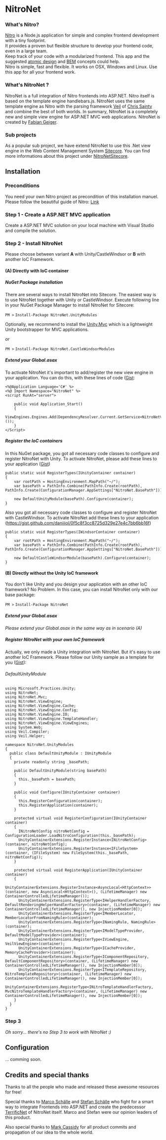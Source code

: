 # NitroNet

### What's Nitro?

[Nitro](https://github.com/namics/generator-nitro/) is a Node.js application for simple and complex frontend development with a tiny footprint.  
It provides a proven but flexible structure to develop your frontend code, even in a large team.  
Keep track of your code with a modularized frontend. This app and the suggested [atomic design](http://bradfrost.com/blog/post/atomic-web-design/) and [BEM](https://en.bem.info/method/definitions/) concepts could help.  
Nitro is simple, fast and flexible. It works on OSX, Windows and Linux. Use this app for all your frontend work.

### What's NitroNet ?

NitroNet is a full integration of Nitro frontends into ASP.NET. Nitro itself is based on the template engine handlebars.js. NitroNet uses the same template engine as Nitro with the parsing framework [Veil](https://github.com/csainty/Veil/tree/master/Src/Veil.Handlebars) of [Chris Sainty](https://github.com/csainty) and combine the best of both worlds. In summary, NitroNet is a completely new and simple view engine for ASP.NET MVC web applications. NitroNet is created by [Fabian Geiger](https://github.com/fgeiger).

### Sub projects
As a popular sub project, we have extend NitroNet to use this .Net view engine in the Web Content Management System [Sitecore](http://www.sitecore.net). You can find more informations about this project under [NitroNetSitecore](https://github.com/namics/NitroNetSitecore).

## Installation

### Preconditions
You need your own Nitro project as precondition of this installation manuel. Please follow the beautiful guide of Nitro: [Link](https://github.com/namics/generator-nitro/)

### Step 1 - Create a ASP.NET MVC application
Create a ASP.NET MVC solution on your local machine with Visual Studio and compile the solution. 

### Step 2 - Install NitroNet

Please choose between variant **A** with Unity/CastleWindsor or **B** with another IoC Framework.

#### (A) Directly with IoC container

##### NuGet Package installation
There are several ways to install NitroNet into Sitecore. The easiest way is to use NitroNet together with Unity or CastleWindsor. Execute following line in your NuGet Package Manager to install NitroNet for Sitecore:

`PM >` `Install-Package NitroNet.UnityModules`

Optionally, we recommend to install the [Unity.Mvc](https://www.nuget.org/packages/Unity.Mvc/) which is a lightweight Unity bootstrapper for MVC applications.

*or*

`PM >` `Install-Package NitroNet.CastleWindsorModules` 

##### Extend your Global.asax
To activate NitroNet it's important to add/register the new view engine in your application. You can do this, with these lines of code ([Gist](https://gist.github.com/daniiiol/62dd61615fcd73dc8386f56b69ed1a06):

	<%@Application Language='C#' %>
	<%@ Import Namespace="NitroNet" %>
	<script RunAt="server">
	    
	    public void Application_Start()
	    {
	        ViewEngines.Engines.Add(DependencyResolver.Current.GetService<NitroNetViewEngine>());
	    }
	</Script>

##### Register the IoC containers
In this NuGet package, you got all necessary code classes to configure and register NitroNet with Unity. To activate NitroNet, please add these lines to your application ([Gist](https://gist.github.com/daniiiol/a3c9d214dbe555dcb4550d7642d14c35))

	public static void RegisterTypes(IUnityContainer container)
    {
        var rootPath = HostingEnvironment.MapPath("~/");
        var basePath = PathInfo.Combine(PathInfo.Create(rootPath), PathInfo.Create(ConfigurationManager.AppSettings["NitroNet.BasePath"])).ToString();
        
        new DefaultUnityModule(basePath).Configure(container);
    }

Also you got all necessary code classes to configure and register NitroNet with CastleWindsor. To activate NitroNet add these lines to your application (https://gist.github.com/daniiiol/0f5c8f3cc8725d329e27e4c7bb6bb16f)

	public static void RegisterTypes(IWindsorContainer container)
    {
        var rootPath = HostingEnvironment.MapPath("~/");
        var basePath = PathInfo.Combine(PathInfo.Create(rootPath), PathInfo.Create(ConfigurationManager.AppSettings["NitroNet.BasePath"])).ToString();
        
        new DefaultCastleWindsorModule(basePath).Configure(container);
    }

#### (B) Directly without the Unity IoC framework
You don't like Unity and you design your application with an other IoC framework? No Problem. In this case, you can install NitroNet only with our base package:

`PM >` `Install-Package NitroNet`

##### Extend your Global.asax
*Please extend your Global.asax in the same way as in scenario (A)* 

##### Register NitroNet with your own IoC framework
Actually, we only made a Unity integration with NitroNet. But it's easy to use another IoC Framework. Please follow our Unity sample as a template for you ([Gist](https://gist.github.com/daniiiol/036be44e535768fac2df5eec0aff9180)):

###### DefaultUnityModule

	using Microsoft.Practices.Unity;
	using NitroNet;
	using NitroNet.Mvc;
	using NitroNet.ViewEngine;
	using NitroNet.ViewEngine.Cache;
	using NitroNet.ViewEngine.Config;
	using NitroNet.ViewEngine.IO;
	using NitroNet.ViewEngine.TemplateHandler;
	using NitroNet.ViewEngine.ViewEngines;
	using System.Web;
	using Veil.Compiler;
	using Veil.Helper;
	
	namespace NitroNet.UnityModules
	{
	  public class DefaultUnityModule : IUnityModule
	  {
	    private readonly string _basePath;
	
	    public DefaultUnityModule(string basePath)
	    {
	      this._basePath = basePath;
	    }
	
	    public void Configure(IUnityContainer container)
	    {
	      this.RegisterConfiguration(container);
	      this.RegisterApplication(container);
	    }
	
	    protected virtual void RegisterConfiguration(IUnityContainer container)
	    {
	      INitroNetConfig nitroNetConfig = ConfigurationLoader.LoadNitroConfiguration(this._basePath);
	      UnityContainerExtensions.RegisterInstance<INitroNetConfig>(container, nitroNetConfig);
	      UnityContainerExtensions.RegisterInstance<IFileSystem>(container, (IFileSystem) new FileSystem(this._basePath, nitroNetConfig));
	    }
	
	    protected virtual void RegisterApplication(IUnityContainer container)
	    {
	      UnityContainerExtensions.RegisterInstance<AsyncLocal<HttpContext>>(container, new AsyncLocal<HttpContext>(), (LifetimeManager) new ContainerControlledLifetimeManager());
	      UnityContainerExtensions.RegisterType<IHelperHandlerFactory, DefaultRenderingHelperHandlerFactory>(container, (LifetimeManager) new ContainerControlledLifetimeManager(), new InjectionMember[0]);
	      UnityContainerExtensions.RegisterType<IMemberLocator, MemberLocatorFromNamingRule>(container);
	      UnityContainerExtensions.RegisterType<INamingRule, NamingRule>(container);
	      UnityContainerExtensions.RegisterType<IModelTypeProvider, DefaultModelTypeProvider>(container);
	      UnityContainerExtensions.RegisterType<IViewEngine, VeilViewEngine>(container);
	      UnityContainerExtensions.RegisterType<ICacheProvider, MemoryCacheProvider>(container);
	      UnityContainerExtensions.RegisterType<IComponentRepository, DefaultComponentRepository>(container, (LifetimeManager) new ContainerControlledLifetimeManager(), new InjectionMember[0]);
	      UnityContainerExtensions.RegisterType<ITemplateRepository, NitroTemplateRepository>(container, (LifetimeManager) new ContainerControlledLifetimeManager(), new InjectionMember[0]);
	      UnityContainerExtensions.RegisterType<INitroTemplateHandlerFactory, MvcNitroTemplateHandlerFactory>(container, (LifetimeManager) new ContainerControlledLifetimeManager(), new InjectionMember[0]);
	    }
	  }
	}


### Step 3
*Oh sorry... there's no Step 3 to work with NitroNet :)*


## Configuration
... comming soon.


## Credits and special thanks

Thanks to all the people who made and released these awesome resources for free!

Special thanks to [Marco Schälle](https://github.com/marcoschaelle) and [Stefan Schälle](https://github.com/schaelle) who fight for a smart way to integrate Frontends into ASP.NET and create the predecessor [TerrificNet](https://github.com/namics/TerrificNet) of NitroNet itself. Marco and Stefan were our opinion leaders of this product.

Also special thanks to [Mark Cassidy](https://github.com/cassidydotdk) for all product commits and propagation of our idea to the whole world.